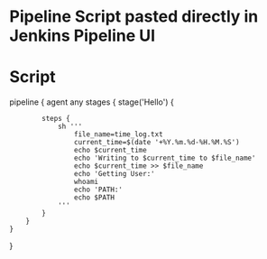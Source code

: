 # Pipeline Script pasted directly in Jenkins Pipeline UI

# Script
pipeline {
    agent any
    stages {
        stage('Hello') {

            steps {
                sh '''
                    file_name=time_log.txt
                    current_time=$(date '+%Y.%m.%d-%H.%M.%S')
                    echo $current_time
                    echo 'Writing to $current_time to $file_name'
                    echo $current_time >> $file_name
                    echo 'Getting User:'
                    whoami
                    echo 'PATH:'
                    echo $PATH
                '''
            }
        }
    }
}
